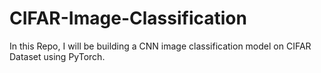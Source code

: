 # CIFAR-Image-Classification
In this Repo, I will be building a CNN image classification model on CIFAR Dataset using PyTorch. 
